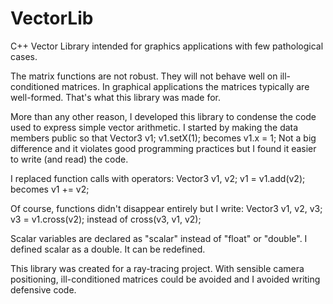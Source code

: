 # VectorLib
C++ Vector Library intended for graphics applications with few pathological cases.

The matrix functions are not robust. They will not behave well on ill-conditioned matrices. In graphical applications the matrices typically are well-formed. That's what this library was made for.

More than any other reason, I developed this library to condense the code used to express simple vector arithmetic.
I started by making the data members public so that
		Vector3 v1;
		v1.setX(1);
	becomes
		v1.x = 1;
Not a big difference and it violates good programming practices but I found it easier to write (and read) the code.

I replaced function calls with operators:
		Vector3 v1, v2;
		v1 = v1.add(v2);
	becomes
		v1 += v2;

Of course, functions didn't disappear entirely but I write:
		Vector3 v1, v2, v3;
		v3 = v1.cross(v2);
	instead of
		cross(v3, v1, v2);

Scalar variables are declared as "scalar" instead of "float" or "double". I defined scalar as a double. It can be redefined.

This library was created for a ray-tracing project. With sensible camera positioning, ill-conditioned matrices could be avoided and I avoided writing defensive code.

